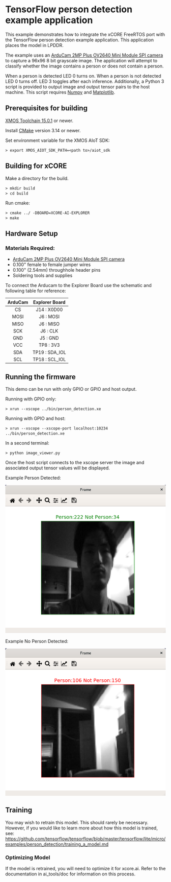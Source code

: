 # TensorFlow person detection example application

This example demonstrates how to integrate the xCORE FreeRTOS port with the TensorFlow person detection example application.  This application places the model in LPDDR.

The example uses an [ArduCam 2MP Plus OV2640 Mini Module SPI camera](https://www.arducam.com/product/arducam-2mp-spi-camera-b0067-arduino/) to capture a 96x96 8 bit grayscale image.  The application will attempt to classify whether the image contains a person or does not contain a person.

When a person is detected LED 0 turns on.  When a person is not detected LED 0 turns off.  LED 3 toggles after each inference.  Additionally, a Python 3 script is provided to output image and output tensor pairs to the host machine.  This script requires [Numpy](https://numpy.org/) and [Matplotlib](https://matplotlib.org/).

## Prerequisites for building

[XMOS Toolchain 15.0.1](https://www.xmos.com/software/tools/) or newer.

Install [CMake](https://cmake.org/download/) version 3.14 or newer.

Set environment variable for the XMOS AIoT SDK:

    > export XMOS_AIOT_SDK_PATH=<path to>/aiot_sdk

## Building for xCORE

Make a directory for the build.

    > mkdir build
    > cd build

Run cmake:

    > cmake ../ -DBOARD=XCORE-AI-EXPLORER
    > make

## Hardware Setup

### Materials Required:
  * [ArduCam 2MP Plus OV2640 Mini Module SPI camera](https://www.arducam.com/product/arducam-2mp-spi-camera-b0067-arduino/)
  * 0.100" female to female jumper wires
  * 0.100" (2.54mm) throughhole header pins
  * Soldering tools and supplies

To connect the Arducam to the Explorer Board use the schematic and following table for reference:

| ArduCam  | Explorer Board |
|:--------:|:--------------:|
| CS       | J14 : X0D00    |
| MOSI     | J6 : MOSI      |
| MISO     | J6 : MISO      |
| SCK      | J6 : CLK       |
| GND      | J5 : GND       |
| VCC      | TP8 : 3V3      |
| SDA      | TP19 : SDA_IOL |
| SCL      | TP18 : SCL_IOL |

## Running the firmware

This demo can be run with only GPIO or GPIO and host output.

Running with GPIO only:

    > xrun --xscope ../bin/person_detection.xe

Running with GPIO and host:

    > xrun --xscope --xscope-port localhost:10234 ../bin/person_detection.xe

In a second terminal:

    > python image_viewer.py

Once the host script connects to the xscope server the image and associated output tensor values will be displayed.

Example Person Detected:

![person](images/person.png)

Example No Person Detected:

![not_person](images/not_person.png)

## Training

You may wish to retrain this model.  This should rarely be necessary. However, if you would like to learn more about how this model is trained, see: https://github.com/tensorflow/tensorflow/blob/master/tensorflow/lite/micro/examples/person_detection/training_a_model.md

### Optimizing Model

If the model is retrained, you will need to optimize it for xcore.ai.  Refer to the documentation in ai_tools/doc for information on this process.
